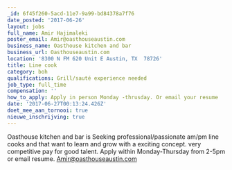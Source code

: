 ```yaml
---
_id: 6f45f260-5acd-11e7-9a99-bd84378a7f76
date_posted: '2017-06-26'
layout: jobs
full_name: Amir Hajimaleki
poster_email: Amir@oasthouseaustin.com
business_name: Oasthouse kitchen and bar
business_url: Oasthouseaustin.com
location: '8300 N FM 620 Unit E Austin, TX  78726'
title: Line cook
category: boh
qualifications: Grill/sauté experience needed
job_type: full_time
compensation: ''
how_to_apply: Apply in person Monday -thrusday. Or email your resume
date: '2017-06-27T00:13:24.426Z'
doet_mee_aan_tornooi: true
nieuwe_inschrijving: true
---
```

Oasthouse kitchen and bar is Seeking professional/passionate am/pm  line cooks and that want to learn and grow with a exciting concept.
very competitive pay for good talent.
Apply within Monday-Thursday from 2-5pm or email resume. Amir@oasthouseaustin.com
